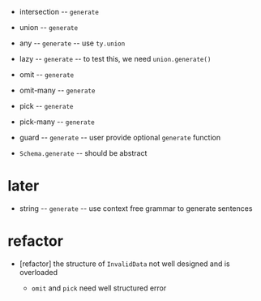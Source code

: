 - intersection -- `generate`

- union -- `generate`

- any -- `generate` -- use `ty.union`

- lazy -- `generate` -- to test this, we need `union.generate()`

- omit -- `generate`
- omit-many -- `generate`

- pick -- `generate`
- pick-many -- `generate`

- guard -- `generate` -- user provide optional `generate` function

- `Schema.generate` -- should be abstract

# later

- string -- `generate` -- use context free grammar to generate sentences

# refactor

- [refactor] the structure of `InvalidData` not well designed and is overloaded

  - `omit` and `pick` need well structured error

